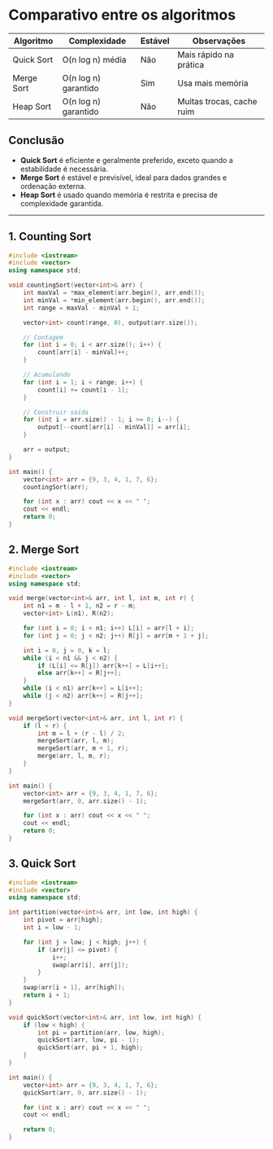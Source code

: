 # Comparativo entre os algoritmos

| Algoritmo   | Complexidade        | Estável | Observações                          |
|------------ |------------------  |-------- |-------------------------------------|
| Quick Sort  | O(n log n) média    | Não     | Mais rápido na prática               |
| Merge Sort  | O(n log n) garantido| Sim     | Usa mais memória                     |
| Heap Sort   | O(n log n) garantido| Não     | Muitas trocas, cache ruim            |

## Conclusão

- **Quick Sort** é eficiente e geralmente preferido, exceto quando a estabilidade é necessária.  
- **Merge Sort** é estável e previsível, ideal para dados grandes e ordenação externa.  
- **Heap Sort** é usado quando memória é restrita e precisa de complexidade garantida.
---

## 1. Counting Sort
```cpp
#include <iostream>
#include <vector>
using namespace std;

void countingSort(vector<int>& arr) {
    int maxVal = *max_element(arr.begin(), arr.end());
    int minVal = *min_element(arr.begin(), arr.end());
    int range = maxVal - minVal + 1;

    vector<int> count(range, 0), output(arr.size());

    // Contagem
    for (int i = 0; i < arr.size(); i++) {
        count[arr[i] - minVal]++;
    }

    // Acumulando
    for (int i = 1; i < range; i++) {
        count[i] += count[i - 1];
    }

    // Construir saída
    for (int i = arr.size() - 1; i >= 0; i--) {
        output[--count[arr[i] - minVal]] = arr[i];
    }

    arr = output;
}

int main() {
    vector<int> arr = {9, 3, 4, 1, 7, 6};
    countingSort(arr);

    for (int x : arr) cout << x << " ";
    cout << endl;
    return 0;
}
```

## 2. Merge Sort

```cpp
#include <iostream>
#include <vector>
using namespace std;

void merge(vector<int>& arr, int l, int m, int r) {
    int n1 = m - l + 1, n2 = r - m;
    vector<int> L(n1), R(n2);

    for (int i = 0; i < n1; i++) L[i] = arr[l + i];
    for (int j = 0; j < n2; j++) R[j] = arr[m + 1 + j];

    int i = 0, j = 0, k = l;
    while (i < n1 && j < n2) {
        if (L[i] <= R[j]) arr[k++] = L[i++];
        else arr[k++] = R[j++];
    }
    while (i < n1) arr[k++] = L[i++];
    while (j < n2) arr[k++] = R[j++];
}

void mergeSort(vector<int>& arr, int l, int r) {
    if (l < r) {
        int m = l + (r - l) / 2;
        mergeSort(arr, l, m);
        mergeSort(arr, m + 1, r);
        merge(arr, l, m, r);
    }
}

int main() {
    vector<int> arr = {9, 3, 4, 1, 7, 6};
    mergeSort(arr, 0, arr.size() - 1);

    for (int x : arr) cout << x << " ";
    cout << endl;
    return 0;
}
```

## 3. Quick Sort
```cpp
#include <iostream>
#include <vector>
using namespace std;

int partition(vector<int>& arr, int low, int high) {
    int pivot = arr[high]; 
    int i = low - 1;

    for (int j = low; j < high; j++) {
        if (arr[j] <= pivot) {
            i++;
            swap(arr[i], arr[j]);
        }
    }
    swap(arr[i + 1], arr[high]);
    return i + 1;
}

void quickSort(vector<int>& arr, int low, int high) {
    if (low < high) {
        int pi = partition(arr, low, high);
        quickSort(arr, low, pi - 1);
        quickSort(arr, pi + 1, high);
    }
}

int main() {
    vector<int> arr = {9, 3, 4, 1, 7, 6};
    quickSort(arr, 0, arr.size() - 1);

    for (int x : arr) cout << x << " ";
    cout << endl;

    return 0;
}
```

